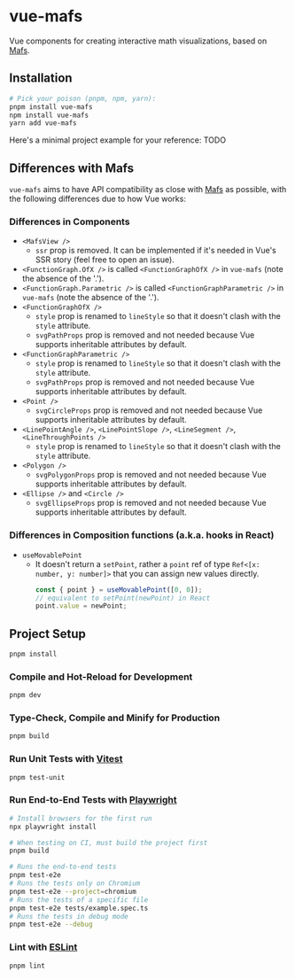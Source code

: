 # vue-mafs

Vue components for creating interactive math visualizations, based on [Mafs](https://github.com/stevenpetryk/mafs).

## Installation

```sh
# Pick your poison (pnpm, npm, yarn):
pnpm install vue-mafs
npm install vue-mafs
yarn add vue-mafs
```

Here's a minimal project example for your reference: TODO

## Differences with Mafs

`vue-mafs` aims to have API compatibility as close with [Mafs](https://github.com/stevenpetryk/mafs) as possible, with the following differences due to how Vue works:

### Differences in Components

- `<MafsView />`
  - `ssr` prop is removed. It can be implemented if it's needed in Vue's SSR story (feel free to open an issue).
- `<FunctionGraph.OfX />` is called `<FunctionGraphOfX />` in `vue-mafs` (note the absence of the '.').
- `<FunctionGraph.Parametric />` is called `<FunctionGraphParametric />` in `vue-mafs` (note the absence of the '.').
- `<FunctionGraphOfX />`
  - `style` prop is renamed to `lineStyle` so that it doesn't clash with the `style` attribute.
  - `svgPathProps` prop is removed and not needed because Vue supports inheritable attributes by default.
- `<FunctionGraphParametric />`
  - `style` prop is renamed to `lineStyle` so that it doesn't clash with the `style` attribute.
  - `svgPathProps` prop is removed and not needed because Vue supports inheritable attributes by default.
- `<Point />`
  - `svgCircleProps` prop is removed and not needed because Vue supports inheritable attributes by default.
- `<LinePointAngle />`, `<LinePointSlope />`, `<LineSegment />`, `<LineThroughPoints />`
  - `style` prop is renamed to `lineStyle` so that it doesn't clash with the `style` attribute.
- `<Polygon />`
  - `svgPolygonProps` prop is removed and not needed because Vue supports inheritable attributes by default.
- `<Ellipse />` and `<Circle />`
  - `svgEllipseProps` prop is removed and not needed because Vue supports inheritable attributes by default.

### Differences in Composition functions (a.k.a. hooks in React)

- `useMovablePoint`
  - It doesn't return a `setPoint`, rather a `point` ref of type `Ref<[x: number, y: number]>` that you can assign new values directly.
    ```js
    const { point } = useMovablePoint([0, 0]);
    // equivalent to setPoint(newPoint) in React
    point.value = newPoint;
    ```

## Project Setup

```sh
pnpm install
```

### Compile and Hot-Reload for Development

```sh
pnpm dev
```

### Type-Check, Compile and Minify for Production

```sh
pnpm build
```

### Run Unit Tests with [Vitest](https://vitest.dev/)

```sh
pnpm test-unit
```

### Run End-to-End Tests with [Playwright](https://playwright.dev)

```sh
# Install browsers for the first run
npx playwright install

# When testing on CI, must build the project first
pnpm build

# Runs the end-to-end tests
pnpm test-e2e
# Runs the tests only on Chromium
pnpm test-e2e --project=chromium
# Runs the tests of a specific file
pnpm test-e2e tests/example.spec.ts
# Runs the tests in debug mode
pnpm test-e2e --debug
```

### Lint with [ESLint](https://eslint.org/)

```sh
pnpm lint
```
